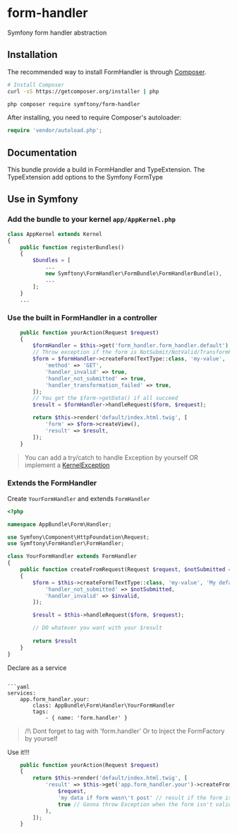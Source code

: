 # form-handler
Symfony form handler abstraction

## Installation

The recommended way to install FormHandler is through
[Composer](http://getcomposer.org).

```bash
# Install Composer
curl -sS https://getcomposer.org/installer | php
```

```bash
php composer require symftony/form-handler
```

After installing, you need to require Composer's autoloader:

```php
require 'vendor/autoload.php';
```

## Documentation

This bundle provide a build in FormHandler and TypeExtension.
The TypeExtension add options to the Symfony FormType



## Use in Symfony

### Add the bundle to your kernel `app/AppKernel.php`

```php
class AppKernel extends Kernel
{
    public function registerBundles()
    {
        $bundles = [
            ...
            new Symftony\FormHandler\FormBundle\FormHandlerBundle(),
            ...
        ];
    }
    ...
```

### Use the built in FormHandler in a controller

```php
    public function yourAction(Request $request)
    {
        $formHandler = $this->get('form_handler.form_handler.default');
        // Throw exception if the form is NotSubmit/NotValid/TransformFailed
        $form = $formHandler->createForm(TextType::class, 'my-value', 'My default data', [
            'method' => 'GET',
            'handler_invalid' => true,
            'handler_not_submitted' => true,
            'handler_transformation_failed' => true,
        ]);
        // You get the $form->getData() if all succeed
        $result = $formHandler->handleRequest($form, $request);

        return $this->render('default/index.html.twig', [
            'form' => $form->createView(),
            'result' => $result,
        ]);
    }
```

> You can add a try/catch to handle Exception by yourself 
> OR implement a [KernelException](http://symfony.com/doc/current/event_dispatcher.html)

### Extends the FormHandler

Create `YourFormHandler` and extends `FormHandler`

```php
<?php

namespace AppBundle\Form\Handler;

use Symfony\Component\HttpFoundation\Request;
use Symftony\FormHandler\FormHandler;

class YourFormHandler extends FormHandler
{
    public function createFromRequest(Request $request, $notSubmitted = true, $invalid = true)
    {
        $form = $this->createForm(TextType::class, 'my-value', 'My default data', [
            'handler_not_submitted' => $notSubmitted,
            'handler_invalid' => $invalid,
        ]);

        $result = $this->handleRequest($form, $request);

        // DO whatever you want with your $result
        
        return $result
    }
}
```

Declare as a service 

```

```yaml
services:
    app.form_handler.your:
        class: AppBundle\Form\Handler\YourFormHandler
        tags:
            - { name: 'form.handler' }
```

> /!\ Dont forget to tag with 'form.handler'
> Or to Inject the FormFactory by yourself

Use it!!!

```php
    public function yourAction(Request $request)
    {
        return $this->render('default/index.html.twig', [
            'result' => $this->get('app.form_handler.your')->createFromRequest(
                $request,
                'my data if form wasn\'t post' // result if the form isn't submitted
                true // Gonna throw Exception when the form isn't valid
            ),
        ]);
    }
```
